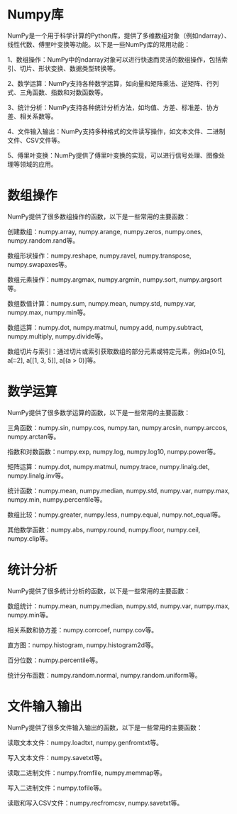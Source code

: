 # Numpy库

NumPy是一个用于科学计算的Python库，提供了多维数组对象（例如ndarray）、线性代数、傅里叶变换等功能。以下是一些NumPy库的常用功能：

1、数组操作：NumPy中的ndarray对象可以进行快速而灵活的数组操作，包括索引、切片、形状变换、数据类型转换等。

2、数学运算：NumPy支持各种数学运算，如向量和矩阵乘法、逆矩阵、行列式、三角函数、指数和对数函数等。

3、统计分析：NumPy支持各种统计分析方法，如均值、方差、标准差、协方差、相关系数等。

4、文件输入输出：NumPy支持多种格式的文件读写操作，如文本文件、二进制文件、CSV文件等。

5、傅里叶变换：NumPy提供了傅里叶变换的实现，可以进行信号处理、图像处理等领域的应用。


# 数组操作
NumPy提供了很多数组操作的函数，以下是一些常用的主要函数：

创建数组：numpy.array, numpy.arange, numpy.zeros, numpy.ones, numpy.random.rand等。

数组形状操作：numpy.reshape, numpy.ravel, numpy.transpose, numpy.swapaxes等。

数组元素操作：numpy.argmax, numpy.argmin, numpy.sort, numpy.argsort等。

数组数值计算：numpy.sum, numpy.mean, numpy.std, numpy.var, numpy.max, numpy.min等。

数组运算：numpy.dot, numpy.matmul, numpy.add, numpy.subtract, numpy.multiply, numpy.divide等。

数组切片与索引：通过切片或索引获取数组的部分元素或特定元素，例如a[0:5], a[::2], a[[1, 3, 5]], a[(a > 0)]等。

# 数学运算
NumPy提供了很多数学运算的函数，以下是一些常用的主要函数：

三角函数：numpy.sin, numpy.cos, numpy.tan, numpy.arcsin, numpy.arccos, numpy.arctan等。

指数和对数函数：numpy.exp, numpy.log, numpy.log10, numpy.power等。

矩阵运算：numpy.dot, numpy.matmul, numpy.trace, numpy.linalg.det, numpy.linalg.inv等。

统计函数：numpy.mean, numpy.median, numpy.std, numpy.var, numpy.max, numpy.min, numpy.percentile等。

数组比较：numpy.greater, numpy.less, numpy.equal, numpy.not_equal等。

其他数学函数：numpy.abs, numpy.round, numpy.floor, numpy.ceil, numpy.clip等。

# 统计分析
NumPy提供了很多统计分析的函数，以下是一些常用的主要函数：

数组统计：numpy.mean, numpy.median, numpy.std, numpy.var, numpy.max, numpy.min等。

相关系数和协方差：numpy.corrcoef, numpy.cov等。

直方图：numpy.histogram, numpy.histogram2d等。

百分位数：numpy.percentile等。

统计分布函数：numpy.random.normal, numpy.random.uniform等。

# 文件输入输出
NumPy提供了很多文件输入输出的函数，以下是一些常用的主要函数：

读取文本文件：numpy.loadtxt, numpy.genfromtxt等。

写入文本文件：numpy.savetxt等。

读取二进制文件：numpy.fromfile, numpy.memmap等。

写入二进制文件：numpy.tofile等。

读取和写入CSV文件：numpy.recfromcsv, numpy.savetxt等。
